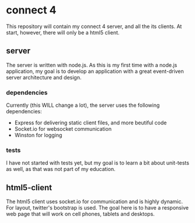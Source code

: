 # connect 4

This repository will contain my connect 4 server, and all the its clients. At start, however, there will only be a html5 client.

## server

The server is written with node.js. As this is my first time with a node.js application, my goal is to develop an application with a great event-driven server architecture and design.

### dependencies

Currently (this WILL change a lot), the server uses the following dependencies:
 * Express for delivering static client files, and more beutiful code
 * Socket.io for websocket communication
 * Winston for logging

### tests

I have not started with tests yet, but my goal is to learn a bit about unit-tests as well, as that was not part of my education.

## html5-client

The html5 client uses socket.io for communication and is highly dynamic. For layout, twitter's bootstrap is used. The goal here is to have a responsive web page that will work on cell phones, tablets and desktops.